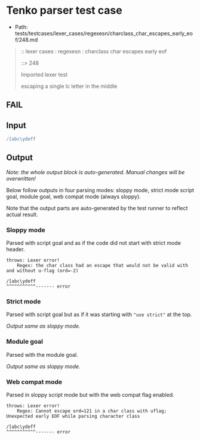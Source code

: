 # Tenko parser test case

- Path: tests/testcases/lexer_cases/regexesn/charclass_char_escapes_early_eof/248.md

> :: lexer cases : regexesn : charclass char escapes early eof
>
> ::> 248
>
> Imported lexer test
>
> escaping a single lc letter in the middle

## FAIL

## Input

`````js
/[abc\ydeff
`````

## Output

_Note: the whole output block is auto-generated. Manual changes will be overwritten!_

Below follow outputs in four parsing modes: sloppy mode, strict mode script goal, module goal, web compat mode (always sloppy).

Note that the output parts are auto-generated by the test runner to reflect actual result.

### Sloppy mode

Parsed with script goal and as if the code did not start with strict mode header.

`````
throws: Lexer error!
    Regex: the char class had an escape that would not be valid with and without u-flag (ord=-2)

/[abc\ydeff
^^^^^^^^^^^------- error
`````

### Strict mode

Parsed with script goal but as if it was starting with `"use strict"` at the top.

_Output same as sloppy mode._

### Module goal

Parsed with the module goal.

_Output same as sloppy mode._

### Web compat mode

Parsed in sloppy script mode but with the web compat flag enabled.

`````
throws: Lexer error!
    Regex: Cannot escape ord=121 in a char class with uflag; Unexpected early EOF while parsing character class

/[abc\ydeff
^^^^^^^^^^^------- error
`````

